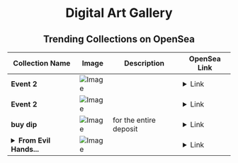 <div align="center">

# Digital Art Gallery

## Trending Collections on OpenSea

| Collection Name                       | Image                                                                                     | Description                       | OpenSea Link                                                                                          |
|---------------------------------------|-------------------------------------------------------------------------------------------|-----------------------------------|--------------------------------------------------------------------------------------------------------|
| **Event 2** | ![Image](https://i.seadn.io/s/raw/files/20ac66a2146d22b8084ced167cd3cd5a.jpg?w=500&auto=format?w=200&auto=format) |  | <details><summary>Link</summary>[Event 2](https://opensea.io/collection/event-2-9579)</details> |
| **Event 2** | ![Image](https://i.seadn.io/s/raw/files/20ac66a2146d22b8084ced167cd3cd5a.jpg?w=500&auto=format?w=200&auto=format) |  | <details><summary>Link</summary>[Event 2](https://opensea.io/collection/event-2-9578)</details> |
| **buy dip** | ![Image](https://i.seadn.io/s/raw/files/4fb114c4fcf39c17f5ae93d21a5d4893.jpg?w=500&auto=format?w=200&auto=format) | for the entire deposit | <details><summary>Link</summary>[buy dip](https://opensea.io/collection/buy-dip-1)</details> |
| **<details><summary>From Evil Hands...</summary>From Evil Hands From</details>** | ![Image](https://i.seadn.io/s/raw/files/bd7a6054852f180f1e0145f16604dc95.jpg?w=500&auto=format?w=200&auto=format) |  | <details><summary>Link</summary>[From Evil Hands From](https://opensea.io/collection/from-evil-hands-from)</details> |

</div>